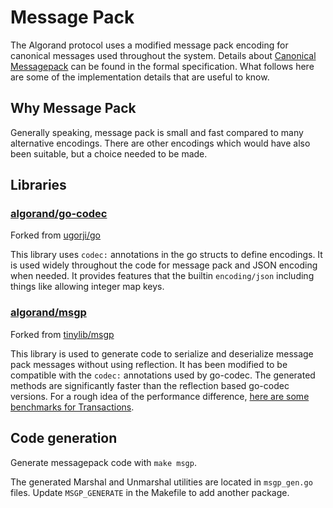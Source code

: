 # Message Pack

The Algorand protocol uses a modified message pack encoding for canonical
messages used throughout the system. Details about [Canonical Messagepack](https://github.com/algorandfoundation/specs/blob/6996ac344158ca90a430bc8601fc29b150b0aa3f/dev/crypto.md#canonical-msgpack)
can be found in the formal specification. What follows here are some of the
implementation details that are useful to know.

## Why Message Pack

Generally speaking, message pack is small and fast compared to many alternative
encodings. There are other encodings which would have also been suitable, but a
choice needed to be made.

## Libraries

### [algorand/go-codec](https://github.com/algorand/go-codec)
Forked from [ugorji/go](https://github.com/ugorji/go)

This library uses `codec:` annotations in the go structs to define encodings.
It is used widely throughout the code for message pack and JSON encoding when
needed. It provides features that the builtin `encoding/json` including things
like allowing integer map keys.

### [algorand/msgp](https://github.com/algorand/msgp)
Forked from [tinylib/msgp](https://github.com/tinylib/msgp)

This library is used to generate code to serialize and deserialize message pack
messages without using reflection. It has been modified to be compatible with
the `codec:` annotations used by go-codec. The generated methods are
significantly faster than the reflection based go-codec versions. For a rough
idea of the performance difference, [here are some benchmarks for Transactions](https://github.com/algorand/go-algorand/pull/4266).

## Code generation

Generate messagepack code with `make msgp`.

The generated Marshal and Unmarshal utilities are located in `msgp_gen.go`
files. Update `MSGP_GENERATE` in the Makefile to add another package.
